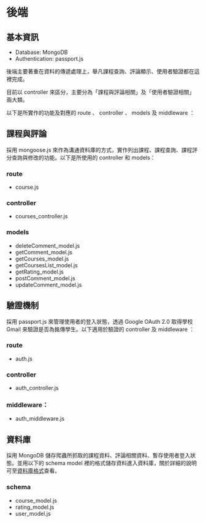 # 後端

## 基本資訊
* Database: MongoDB
* Authentication: passport.js

後端主要著重在資料的傳遞處理上，舉凡課程查詢、評論顯示、使用者驗證都在這裡完成。

目前以 controller 來區分，主要分為「課程與評論相關」及「使用者驗證相關」兩大類。

以下是所實作的功能及對應的 route 、 controller 、 models 及 middleware ：

## 課程與評論
採用 mongoose.js 來作為溝通資料庫的方式，實作列出課程、課程查詢、課程評分查詢與修改的功能。以下是所使用的 controller 和 models：

### route 
* course.js

### controller
* courses_controller.js

### models
* deleteComment_model.js
* getComment_model.js
* getCourses_model.js
* getCoursesList_model.js
* getRating_model.js
* postComment_model.js
* updateComment_model.js

## 驗證機制
採用 passport.js 來管理使用者的登入狀態，透過 Google OAuth 2.0 取得學校 Gmail 來驗證是否為銘傳學生。以下適用於驗證的 controller 及 middleware ：

### route
* auth.js

### controller
* auth_controller.js

### middleware：
* auth_middleware.js

## 資料庫
採用 MongoDB 儲存爬蟲所抓取的課程資料、評論相關資料、暫存使用者登入狀態。並用以下的 schema model 裡的格式儲存資料進入資料庫，關於詳細的說明可至[資料庫格式](./schema.md)查看。

### schema
* course_model.js
* rating_model.js
* user_model.js